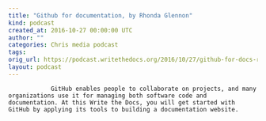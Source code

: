 ```yaml
---
title: "Github for documentation, by Rhonda Glennon"
kind: podcast
created_at: 2016-10-27 00:00:00 UTC
author: ""
categories: Chris media podcast
tags: 
orig_url: https://podcast.writethedocs.org/2016/10/27/github-for-docs-rhonda-glennon/
layout: podcast
---
```


                GitHub enables people to collaborate on projects, and many organizations use it for managing both software code and documentation. At this Write the Docs, you will get started with GitHub by applying its tools to building a documentation website.
            